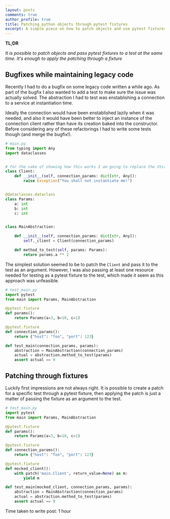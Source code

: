 ```yaml
---
layout: posts
comments: true
author_profile: true
title: Patching python objects through pytest fixtures
excerpt: A simple piece on how to patch objects and use pytest fixtures in tests at the same time
---
```


**TL;DR**

*It is possible to patch objects and pass pytest fixtures to a test at the same time. It's enough to apply the patching through a fixture*

## Bugfixes while maintaining legacy code
Recently I had to do a bugfix on some legacy code written a while ago. As part of the bugfix I also wanted to add a test to make sure the issue was actually solved. The abstraction I had to test was enstablishing a connection to a service at instantiation time. 

Ideally the connection would have been enstablished lazily when it was needed, and also it would have been better to inject an instance of the connection client rather than have its creation baked into the constructor. Before considering any of these refactorings I had to write some tests though (and merge the bugfix!).

```python
# main.py
from typing import Any
import dataclasses


# for the sake of showing how this works I am going to replace the third party library client with a mock one that raises when instantiated
class Client:
    def __init__(self, connection_params: dict[str, Any]):
        raise Exception("You shall not instantiate me!")


@dataclasses.dataclass
class Params:
    a: int
    b: int
    c: int


class MainAbstraction:

    def __init__(self, connection_params: dict[str, Any]):
        self._client = Client(connection_params)

    def method_to_test(self, params: Params):
        return params.a ** 2
```

The simplest solution seemed to be to patch the `Client` and pass it to the test as an argument. However, I was also passing at least one resource needed for testing as a pytest fixture to the test, which made it seem as this approach was unfeasible. 

```python
# test_main.py
import pytest
from main import Params, MainAbstraction

@pytest.fixture
def params():
    return Params(a=3, b=10, c=1)

@pytest.fixture
def connection_params():
    return {"host": "foo", "port": 123}

def test_main(connection_params, params):
    abstraction = MainAbstraction(connection_params)
    actual = abstraction.method_to_test(params)
    assert actual == 9
```

## Patching through fixtures
Luckily first impressions are not always right. It is possible to create a patch for a specific test through a pytest fixture, then applying the patch is just a matter of passing the fixture as an argument to the test.

```python
# test_main.py
import pytest
from main import Params, MainAbstraction

@pytest.fixture
def params():
    return Params(a=3, b=10, c=1)

@pytest.fixture
def connection_params():
    return {"host": "foo", "port": 123}

@pytest.fixture
def mocked_client():
    with patch('main.Client', return_value=None) as m:
        yield m

def test_main(mocked_client, connection_params, params):
    abstraction = MainAbstraction(connection_params)
    actual = abstraction.method_to_test(params)
    assert actual == 9
```


Time taken to write post: 1 hour